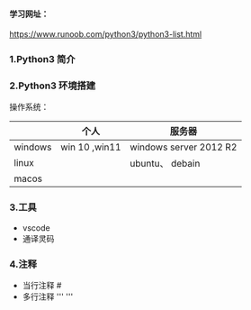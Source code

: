 #### 学习网址：

https://www.runoob.com/python3/python3-list.html



### 1.Python3 简介

### 2.Python3 环境搭建

操作系统：

|         | 个人          | 服务器                 |
| ------- | ------------- | ---------------------- |
| windows | win 10 ,win11 | windows server 2012 R2 |
| linux   |               | ubuntu、 debain        |
| macos   |               |                        |

### 3.工具

- vscode
- 通译灵码

### 4.注释

- 当行注释 #
- 多行注释 ''' '''





